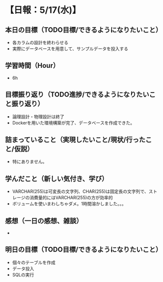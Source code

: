 # 【日報：5/17(水)】
## 本日の目標（TODO目標/できるようになりたいこと）
- 各カラムの設計を終わらせる
- 実際にデータベースを用意して、サンプルデータを投入する
## 学習時間（Hour）
- 6h
## 目標振り返り（TODO進捗/できるようになりたいこと振り返り）
- 論理設計・物理設計は終了
- Dockerを用いた環境構築が完了、データベースを作成できた。
## 詰まっていること（実現したいこと/現状/行ったこと/仮説）
- 特にありません。
## 学んだこと（新しい気付き、学び）
- VARCHAR(255)は可変長の文字列、CHAR(255)は固定長の文字列で、ストレージの消費量的にはVARCHAR(255)の方が効率的
- ボリュームを使いまわしちゃダメ。1時間溶かしました。。。
## 感想（一日の感想、雑談）
- 
## 明日の目標（TODO目標/できるようになりたいこと）
- 個々のテーブルを作成
- データ投入
- SQLの実行
